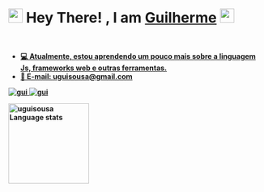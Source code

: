 <!--by uguisousa -->
<div action="center">
<h1>
    <img src="https://media.giphy.com/media/hvRJCLFzcasrR4ia7z/giphy.gif" width="28">
       Hey There! , I am <b><a target="_blank" href="#">Guilherme</a>
    <img src="https://media.giphy.com/media/hvRJCLFzcasrR4ia7z/giphy.gif" width="28">
   </h1>
         
 
 <a  href="https://github.com/uguisousa">
 <br>
 
 - 💻 Atualmente, estou aprendendo um pouco mais sobre a linguagem Js, frameworks web e outras ferramentas.<br/>
 - 📧 E-mail: uguisousa@gmail.com<br/>
 </p>
 <p>
 
 <p>
  <a href="https://linkedin.com/in/uguisousa" target="_blank">
   <img src="https://img.shields.io/badge/LinkedIn-0077B5?style=for-the-badge&logo=linkedin&logoColor=white" alt="gui"/>
  </a>
  
  <a href="https://instagram.com/uguisousa" target="_blank">
   <img src="https://img.shields.io/badge/Instagram-fe4164?style=for-the-badge&logo=instagram&logoColor=white" alt="gui" />
  </a> 
 <div>
     
 <a href="https://github.com/anuraghazra/github-readme-stats#gh-dark-mode-only">
 <img height=159 src="https://github-readme-stats-git-masterrstaa-rickstaa.vercel.app/api/top-langs/?username=uguisousa&layout=compact&langs_count=12&hide_border=true&role=owner,collaborator&theme=github_dark&bg_color=000009#gh-dark-mode-only" alt="uguisousa Language stats" />
 </a>
 </div>
</div>
